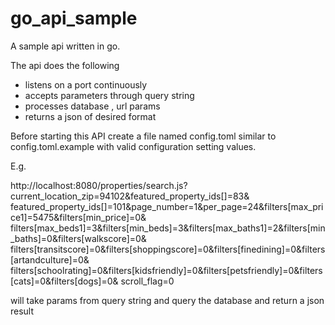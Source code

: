 go_api_sample
=============

A sample api written in go.

The api does the following
- listens on a port continuously
- accepts parameters through query string 
- processes database , url params 
- returns a json of desired format 

Before starting this API create a file named config.toml similar to config.toml.example
with valid configuration setting values.


E.g.

http://localhost:8080/properties/search.js?current_location_zip=94102&featured_property_ids[]=83&
featured_property_ids[]=101&page_number=1&per_page=24&filters[max_price1]=5475&filters[min_price]=0&
filters[max_beds1]=3&filters[min_beds]=3&filters[max_baths1]=2&filters[min_baths]=0&filters[walkscore]=0&
filters[transitscore]=0&filters[shoppingscore]=0&filters[finedining]=0&filters[artandculture]=0&
filters[schoolrating]=0&filters[kidsfriendly]=0&filters[petsfriendly]=0&filters[cats]=0&filters[dogs]=0&
scroll_flag=0

will take params from query string and query the database and return  a json result
